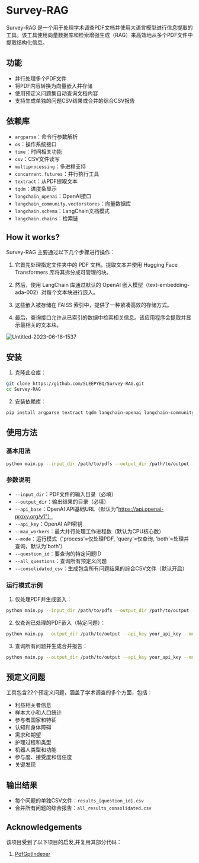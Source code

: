 # Survey-RAG

Survey-RAG 是一个用于处理学术调查PDF文档并使用大语言模型进行信息提取的工具。该工具使用向量数据库和检索增强生成（RAG）来高效地从多个PDF文件中提取结构化信息。

## 功能

- 并行处理多个PDF文件
- 将PDF内容转换为向量嵌入并存储
- 使用预定义问题集自动查询文档内容
- 支持生成单独的问题CSV结果或合并的综合CSV报告

## 依赖库

- `argparse`：命令行参数解析
- `os`：操作系统接口
- `time`：时间相关功能
- `csv`：CSV文件读写
- `multiprocessing`：多进程支持
- `concurrent.futures`：并行执行工具
- `textract`：从PDF提取文本
- `tqdm`：进度条显示
- `langchain_openai`：OpenAI接口
- `langchain_community.vectorstores`：向量数据库
- `langchain.schema`：LangChain文档模式
- `langchain.chains`：检索链

## How it works?

Survey-RAG 主要通过以下几个步骤进行操作：

1. 它首先处理指定文件夹中的 PDF 文档，提取文本并使用 Hugging Face Transformers 库将其拆分成可管理的块。

2. 然后，使用 LangChain 库通过默认的 OpenAI 嵌入模型（text-embedding-ada-002）对每个文本块进行嵌入。

3. 这些嵌入被存储在 FAISS 索引中，提供了一种紧凑高效的存储方式。

4. 最后，查询接口允许从已索引的数据中检索相关信息。该应用程序会提取并显示最相关的文本块。

![Untitled-2023-06-16-1537](https://github.com/raghavan/PdfGptIndexer/assets/131585/2e71dd82-bf4f-44db-b1ae-908cbb465deb)




## 安装

1. 克隆此仓库：

```bash
git clone https://github.com/SLEEPYBQ/Survey-RAG.git
cd Survey-RAG
```

2. 安装依赖库：

```bash
pip install argparse textract tqdm langchain-openai langchain-community faiss-cpu
```

## 使用方法

### 基本用法

```bash
python main.py --input_dir /path/to/pdfs --output_dir /path/to/output --api_key your_openai_api_key
```


### 参数说明

- `--input_dir`：PDF文件的输入目录（必填）
- `--output_dir`：输出结果的目录（必填）
- `--api_base`：OpenAI API基础URL（默认为"https://api.openai-proxy.org/v1"）
- `--api_key`：OpenAI API密钥
- `--max_workers`：最大并行处理工作进程数（默认为CPU核心数）
- `--mode`：运行模式（'process'=仅处理PDF, 'query'=仅查询, 'both'=处理并查询，默认为'both'）
- `--question_id`：要查询的特定问题ID
- `--all_questions`：查询所有预定义问题
- `--consolidated_csv`：生成包含所有问题结果的综合CSV文件（默认开启）

### 运行模式示例

1. 仅处理PDF并生成嵌入：

```bash
python main.py --input_dir /path/to/pdfs --output_dir /path/to/output --api_key your_api_key --mode process
```

2. 仅查询已处理的PDF嵌入（特定问题）：

```bash
python main.py --output_dir /path/to/output --api_key your_api_key --mode query --question_id stakeholder
```

3. 查询所有问题并生成合并报告：

```bash
python main.py --output_dir /path/to/output --api_key your_api_key --mode query --all_questions
```

## 预定义问题

工具包含22个预定义问题，涵盖了学术调查的多个方面，包括：

- 利益相关者信息
- 样本大小和人口统计
- 参与者国家和特征
- 认知和身体障碍
- 需求和期望
- 护理过程和类型
- 机器人类型和功能
- 参与度、接受度和信任度
- 关键发现

## 输出结果

- 每个问题的单独CSV文件：`results_[question_id].csv`
- 合并所有问题的综合报告：`all_results_consolidated.csv`

## Acknowledgements
该项目受到了以下项目的启发,并复用其部分代码： 
1. [PdfGptIndexer](https://github.com/raghavan/PdfGptIndexer/tree/main)